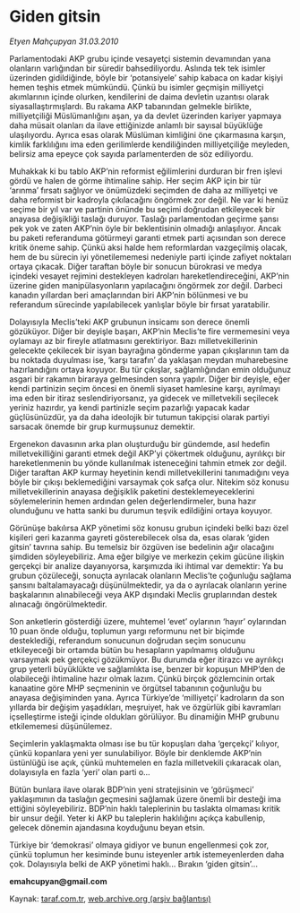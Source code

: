 # Giden gitsin

*Etyen Mahçupyan 31.03.2010*

<div class="yazi"><p>Parlamentodaki AKP grubu içinde vesayetçi sistemin devamından yana olanların varlığından bir süredir bahsediliyordu. Aslında tek tek isimler üzerinden gidildiğinde, böyle bir ‘potansiyele’ sahip kabaca on kadar kişiyi hemen teşhis etmek mümkündü. Çünkü bu isimler geçmişin milliyetçi akımlarının içinde olurken, kendilerini de daima devletin uzantısı olarak siyasallaştırmışlardı. Bu rakama AKP tabanından gelmekle birlikte, milliyetçiliği Müslümanlığını aşan, ya da devlet üzerinden kariyer yapmaya daha müsait olanları da ilave ettiğinizde anlamlı bir sayısal büyüklüğe ulaşılıyordu. Ayrıca esas olarak Müslüman kimliğini öne çıkarmasına karşın, kimlik farklılığını ima eden gerilimlerde kendiliğinden milliyetçiliğe meyleden, belirsiz ama epeyce çok sayıda parlamenterden de söz ediliyordu. </p>
<p>Muhakkak ki bu tablo AKP’nin reformist eğilimlerini durduran bir fren işlevi gördü ve halen de görme ihtimaline sahip. Her seçim AKP için bir tür ‘arınma’ fırsatı sağlıyor ve önümüzdeki seçimden de daha az milliyetçi ve daha reformist bir kadroyla çıkılacağını öngörmek zor değil. Ne var ki henüz seçime bir yıl var ve partinin önünde bu seçimi doğrudan etkileyecek bir anayasa değişikliği taslağı duruyor. Taslağı parlamentodan geçirme şansı pek yok ve zaten AKP’nin öyle bir beklentisinin olmadığı anlaşılıyor. Ancak bu paketi referanduma götürmeyi garanti etmek parti açısından son derece kritik öneme sahip. Çünkü aksi halde hem reformlardan vazgeçilmiş olacak, hem de bu sürecin iyi yönetilememesi nedeniyle parti içinde zafiyet noktaları ortaya çıkacak. Diğer taraftan böyle bir sonucun bürokrasi ve medya içindeki vesayet rejimini destekleyen kadroları hareketlendireceğini, AKP’nin üzerine giden manipülasyonların yapılacağını öngörmek zor değil. Darbeci kanadın yıllardan beri amaçlarından biri AKP’nin bölünmesi ve bu referandum sürecinde yapılabilecek yanlışlar böyle bir fırsat yaratabilir.</p>
<p>Dolayısıyla Meclis’teki AKP grubunun insicamı son derece önemli gözüküyor. Diğer bir deyişle başarı, AKP’nin Meclis’te fire vermemesini veya oylamayı az bir fireyle atlatmasını gerektiriyor. Bazı milletvekillerinin gelecekte çekilecek bir isyan bayrağına gönderme yapan çıkışlarının tam da bu noktada duyulması ise, ‘karşı tarafın’ da yaklaşan meydan muharebesine hazırlandığını ortaya koyuyor. Bu tür çıkışlar, sağlamlığından emin olduğunuz asgari bir rakamın biraraya gelmesinden sonra yapılır. Diğer bir deyişle, eğer kendi partinizin seçim öncesi en önemli siyaset hamlesine karşı, ayrılmayı ima eden bir itiraz seslendiriyorsanız, ya gidecek ve milletvekili seçilecek yeriniz hazırdır, ya kendi partinizle seçim pazarlığı yapacak kadar güçlüsünüzdür, ya da daha ideolojik bir tutumun takipçisi olarak partiyi sarsacak önemde bir grup kurmuşsunuz demektir. </p>
<p>Ergenekon davasının arka plan oluşturduğu bir gündemde, asıl hedefin milletvekilliğini garanti etmek değil AKP’yi çökertmek olduğunu, ayrılıkçı bir hareketlenmenin bu yönde kullanılmak isteneceğini tahmin etmek zor değil. Diğer taraftan AKP kurmay heyetinin kendi milletvekillerini tanımadığını veya böyle bir çıkışı beklemediğini varsaymak çok safça olur. Nitekim söz konusu milletvekillerinin anayasa değişiklik paketini desteklemeyeceklerini söylemelerinin hemen ardından gelen değerlendirmeler, buna hazır olunduğunu ve hatta sanki bu durumun teşvik edildiğini ortaya koyuyor.</p>
<p>Görünüşe bakılırsa AKP yönetimi söz konusu grubun içindeki belki bazı özel kişileri geri kazanma gayreti gösterebilecek olsa da, esas olarak ‘giden gitsin’ tavrına sahip. Bu temelsiz bir özgüven ise bedelinin ağır olacağını şimdiden söyleyebiliriz. Ama eğer bilgiye ve merkezin çekim gücüne ilişkin gerçekçi bir analize dayanıyorsa, karşımızda iki ihtimal var demektir: Ya bu grubun çözüleceği, sonuçta ayrılacak olanların Meclis’te çoğunluğu sağlama şansını baltalamayacağı düşünülmektedir, ya da o ayrılacak olanların yerine başkalarının alınabileceği veya AKP dışındaki Meclis gruplarından destek alınacağı öngörülmektedir.</p>
<p>Son anketlerin gösterdiği üzere, muhtemel ‘evet’ oylarının ‘hayır’ oylarından 10 puan önde olduğu, toplumun yargı reformunu net bir biçimde desteklediği, referandum sonucunun doğrudan seçim sonucunu etkileyeceği bir ortamda bütün bu hesapların yapılmamış olduğunu varsaymak pek gerçekçi gözükmüyor. Bu durumda eğer itirazcı ve ayrılıkçı grup yeterli büyüklükte ve sağlamlıkta ise, benzer bir kopuşun MHP’den de olabileceği ihtimaline hazır olmak lazım. Çünkü birçok gözlemcinin ortak kanaatine göre MHP seçmeninin ve örgütsel tabanının çoğunluğu bu anayasa değişiminden yana. Ayrıca Türkiye’de ‘milliyetçi’ kadroların da son yıllarda bir değişim yaşadıkları, meşruiyet, hak ve özgürlük gibi kavramları içselleştirme isteği içinde oldukları görülüyor. Bu dinamiğin MHP grubunu etkilememesi düşünülemez. </p>
<p>Seçimlerin yaklaşmakta olması ise bu tür kopuşları daha ‘gerçekçi’ kılıyor, çünkü kopanlara yeni yer sunulabiliyor. Böyle bir denklemde AKP’nin üstünlüğü ise açık, çünkü muhtemelen en fazla milletvekili çıkaracak olan, dolayısıyla en fazla ‘yeri’ olan parti o... </p>
<p>Bütün bunlara ilave olarak BDP’nin yeni stratejisinin ve ‘görüşmeci’ yaklaşımının da taslağın geçmesini sağlamak üzere önemli bir desteği ima ettiğini söyleyebiliriz. BDP’nin haklı taleplerinin bu taslakta olmaması kritik bir unsur değil. Yeter ki AKP bu taleplerin haklılığını açıkça kabullenip, gelecek dönemin ajandasına koyduğunu beyan etsin.</p>
<p>Türkiye bir ‘demokrasi’ olmaya gidiyor ve bunun engellenmesi çok zor, çünkü toplumun her kesiminde bunu isteyenler artık istemeyenlerden daha çok. Dolayısıyla belki de AKP yönetimi haklı... Bırakın ‘giden gitsin’... </p>
<p><b>emahcupyan@gmail.com</b></p></div>

Kaynak: [taraf.com.tr](http://www.taraf.com.tr:80/makale/10694.htm), [web.archive.org (arşiv bağlantısı)](http://web.archive.org/web/20100404004433/http://www.taraf.com.tr:80/makale/10694.htm)
